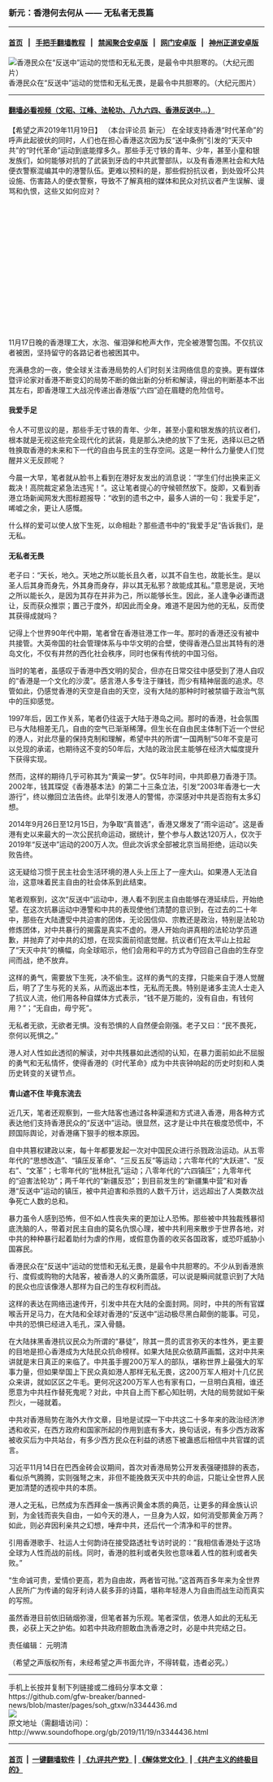 ### 新元：香港何去何从 —— 无私者无畏篇
------------------------

#### [首页](https://github.com/gfw-breaker/banned-news/blob/master/README.md) &nbsp;&nbsp;|&nbsp;&nbsp; [手把手翻墙教程](https://github.com/gfw-breaker/guides/wiki) &nbsp;&nbsp;|&nbsp;&nbsp; [禁闻聚合安卓版](https://github.com/gfw-breaker/bn-android) &nbsp;&nbsp;|&nbsp;&nbsp; [网门安卓版](https://github.com/oGate2/oGate) &nbsp;&nbsp;|&nbsp;&nbsp; [神州正道安卓版](https://github.com/SzzdOgate/update) 



<div class="zhidingtu">
 <div class="ar-wrap-3x2">
  <img alt="香港民众在“反送中”运动的觉悟和无私无畏，是最令中共胆寒的。（大纪元图片）" class="ar-wrap-inside-fill" src="http://img.soundofhope.org/2019/08/13-3-1-600x400-800x533-600x400.jpg"/>
 </div>
 <div class="caption">
  香港民众在“反送中”运动的觉悟和无私无畏，是最令中共胆寒的。（大纪元图片）
 </div>
</div>
<hr/>


#### [翻墙必看视频（文昭、江峰、法轮功、八九六四、香港反送中...）](https://github.com/gfw-breaker/banned-news/blob/master/pages/links.md)

<div class="content">
 <p>
  <span class="content-info-date">
   【希望之声2019年11月19日】
  </span>
  <span class="content-info-type">
   （本台评论员 新元）
  </span>
  在全球支持香港“时代革命”的呼声此起彼伏的同时，人们也在担心香港这次因为反“送中条例”引发的“天灭中共”的“时代革命”运动到底能撑多久。那些手无寸铁的青年、少年，甚至小童和银发族们，如何能够对抗的了武装到牙齿的中共武警部队，以及有香港黑社会和大陆便衣警察混编其中的港警队伍。更难以预料的是，那些假扮抗议者，到处毁坏公共设施、伤害路人的便衣警察，导致不了解真相的媒体和民众对抗议者产生误解、谩骂和仇恨，这些又如何应对？
 </p>
 <div class="widget ad-300x250 ad-ecf">
  <!-- ZW30 Post Embed 300x250 1 -->
  <ins class="adsbygoogle" data-ad-client="ca-pub-1519518652909441" data-ad-slot="9768754376" style="display:inline-block;width:300px;height:250px">
  </ins>
 </div>
 <p>
  11月17日晚的香港理工大，水泡、催泪弹和枪声大作，完全被港警包围。不仅抗议者被困，坚持留守的各路记者也被困其中。
 </p>
 <p>
  充满悬念的一夜，使全球关注香港局势的人们时刻关注网络信息的变换。更有媒体暨评论家对香港不断变幻的局势不断的做出新的分析和解读，得出的判断基本不出其左右，即香港理工大战况传递出香港版“六四”迫在眉睫的危险信号。
 </p>
 <h4>
  <strong>
   我爱手足
  </strong>
 </h4>
 <p>
  令人不可思议的是，那些手无寸铁的青年、少年，甚至小童和银发族的抗议者们，根本就是无视这些完全现代化的武装，竟是那么决绝的放下了生死，选择以已之牺牲换取香港的未来和下一代的自由与民主的生存空间。这是一种什么力量使人们觉醒并义无反顾呢？
 </p>
 <p>
  今晨一大早，笔者就从脸书上看到在港好友发出的消息说：“学生们付出换来正义裁决！高院裁定紧急法违宪！”。这让笔者提心的守候顿然放下。旋即，又看到香港立场新闻网发大图标题报导：“收到的遗书之中，最多人讲的一句：我爱手足”，唏嘘之余，更让人感慨。
 </p>
 <p>
  什么样的爱可以使人放下生死，以命相赴？那些遗书中的“我爱手足”告诉我们，是无私。
 </p>
 <h4>
  <strong>
   无私者无畏
  </strong>
 </h4>
 <p>
  老子曰：“天长，地久。天地之所以能长且久者，以其不自生也，故能长生。是以圣人后其身而身先，外其身而身存，非以其无私邪？故能成其私。”意思是说，天地之所以能长久，是因为其存在并非为己，所以能够长生。因此，圣人逢争必谦而退让，反而获众推崇；置己于度外，却因此而全身。难道不是因为他的无私，反而使其获得成就吗？
 </p>
 <p>
  记得上个世界90年代中期，笔者曾在香港驻港工作一年。那时的香港还没有被中共接管。大英帝国的社会管理体系与中华文明的合壁，使得香港凸显出其特有的港岛文化，不仅有井然的西化社会秩序，同时也保有传统的中国习俗。
 </p>
 <p>
  当时的笔者，虽感叹于香港中西文明的契合，但亦在日常交往中感受到了港人自叹的“香港是一个文化的沙漠”。感言港人多专注于赚钱，而少有精神层面的追求。尽管如此，仍感觉香港的天空是自由的天空，没有大陆的那种时时被禁锢于政治气氛中的压抑感觉。
 </p>
 <div>
 </div>
 <p>
  1997年后，因工作关系，笔者仍往返于大陆于港岛之间。那时的香港，社会氛围已与大陆相差无几，自由的空气已渐渐稀薄。但生长在自由民主体制下近一个世纪的港人，对此尽量的保持克制和理解，希望中共的所谓“一国两制”50年不变是可以兑现的承诺，也期待这不变的50年后，大陆的政治民主能够在经济大幅度提升下获得实现。
 </p>
 <p>
  然而，这样的期待几乎可称其为“黄粱一梦”。仅5年时间，中共即悬刀香港于顶。2002年，钱其琛促《香港基本法》的第二十三条立法，引发“2003年香港七一大游行”，终以撤回立法告终。此举引发港人的警惕，亦深感对中共是否抱有太多幻想。
 </p>
 <p>
  2014年9月26日至12月15日，为争取“真普选”，香港又爆发了“雨伞运动”。这是香港有史以来最大的一次公民抗命运动，据统计，整个参与人数达120万人，仅次于2019年“反送中”运动的200万人次。但此次诉求全部被北京当局拒绝，运动以失败告终。
 </p>
 <p>
  这无疑给习惯于民主社会生活环境的港人头上压上了一座大山。如果港人无法自治，这意味着民主自由的社会体系到此结束。
 </p>
 <p>
  笔者观察到，这次“反送中”运动中，港人看不到民主自由能够在港延续后，开始绝望。在这次抗暴运动中港警和中共的表现使他们清楚的意识到，在过去的二十年中，那些在大陆遭受中共迫害的团体，无论因信仰、宗教还是政治，特别是法轮功修炼团体，对中共暴行的揭露是真实不虚的。港人开始向讲真相的法轮功学员道歉，并抛弃了对中共的幻想，在现实面前彻底觉醒。抗议者们在太平山上拉起了“天灭中共”的横幅，向全球昭示，他们会用和平的方式为夺回自己自由的生存空间而战，绝不放弃。
 </p>
 <p>
  这样的勇气，需要放下生死，决不偷生。这样的勇气的支撑，只能来自于港人觉醒后，明了了生与死的关系，从而返出本性，无私而无畏。特别是诸多主流人士走入了抗议人流，他们用各种自媒体方式表示，“钱不是万能的，没有自由，有钱何用？”；“无自由，毋宁死”。
 </p>
 <p>
  无私者无欲，无欲者无惧。没有恐惧的人自然便会刚强。老子又曰：“民不畏死，奈何以死惧之。”
 </p>
 <p>
  港人对人性如此透彻的解读，对中共残暴如此透彻的认知，在暴力面前如此不屈服的勇气和无私情怀，使得香港的《时代革命》成为中共丧钟响起的历史时刻和人类历史转变的关键节点。
 </p>
 <h4>
  <strong>
   青山遮不住 毕竟东流去
  </strong>
 </h4>
 <p>
  近几天，笔者还观察到，一些大陆客也通过各种渠道和方式进入香港，用各种方式表达他们支持香港民众的“反送中”运动。很显然，这才是让中共在极度恐慌中，不顾国际舆论，对香港痛下狠手的根本原因。
 </p>
 <p>
  自中共篡权建政以来，每十年都要发起一次对中国民众进行杀戮政治运动。从五零年代的“思想改造”、“镇压反革命”、“三反五反”等运动；六零年代的“大跃进”、“反右”、“文革”；七零年代的“批林批孔”运动；八零年代的“六四镇压”；九零年代的“迫害法轮功”；两千年代的“新疆反恐”；到目前发生的“新疆集中营”和对香港“反送中”运动的镇压，被中共迫害和杀戮的人数千万计，远远超出了人类数次战争死亡人数的总和。
 </p>
 <p>
  暴力虽令人感到恐怖，但不如人性丧失来的更加让人恐怖。那些被中共独裁残暴彻底洗脑的人，带着对民主自由的莫名仇恨心理，被中共利用来散步于世界各地，对中共的种种暴行起着助纣为虐的作用，或假意伪善的收买各国政客，或恐吓威胁小国寡民。
 </p>
 <p>
  香港民众在“反送中”运动的觉悟和无私无畏，是最令中共胆寒的。不少从到香港旅行、度假或购物的大陆客，被香港人的义勇所震感，可以说是瞬间就意识到了大陆的民众也应该像港人那样为自己的生存权利而战。
 </p>
 <p>
  这样的表达在网络迅速传开，引发中共在大陆的全面封网。同时，中共的所有官媒喉舌开足马力，在大陆和全球对香港的“反送中”运动极尽黑白颠倒的能事。可见，中共的恐惧已经进入毛孔，深入骨髓。
 </p>
 <p>
  在大陆抹黑香港抗议民众为所谓的“暴徒”，除其一贯的谎言弥天的本性外，更主要的目地是担心香港成为大陆民众抗命榜样。如果大陆民众依葫芦画瓢，这对中共来讲就是末日真正的来临了。中共虽手握200万军人的部队，堪称世界上最强大的军事力量，但如果举国上下民众真如港人那样无私无畏，这200万军人相对十几亿民众来讲，就如区区之牛毛。更何况这200万军人也有家有口，一旦明白真相，谁还愿意为中共枉作替死鬼呢？对此，中共自上而下都心知肚明，大陆的局势就如干柴烈火，一碰就着。
 </p>
 <p>
  中共对香港局势在海外大作文章，目地是试探一下中共这二十多年来的政治经济渗透和收买，在西方政府和国家所起的作用到底有多大，换句话说，有多少西方政客被收买后为中共站台，有多少西方民众在利益的诱惑下被蛊惑后相信中共官媒的谎言。
 </p>
 <p>
  习近平11月14日在巴西金砖会议期间，首次对香港局势公开发表强硬措辞的表态，看似杀气腾腾，实则强弩之末，非但不能挽救天灭中共的命运，只能让全世界人民更加清楚的透视中共的本质。
 </p>
 <p>
  港人之无私，已然成为东西拜金一族再识黄金本质的典范，让更多的拜金族认识到，为金钱而丧失自由，一如今天的港人，一旦身为人奴，如何消受那黄金万两？如此，则必弃因利亲共之幻想，唾弃中共，还后代一个清净和平的世界。
 </p>
 <p>
  引用香港歌手、社运人士何韵诗在接受路透社专访时说的：”我相信香港处于这场全球为人性而战的前线。同时，香港的胜利或者失败也意味着人性的胜利或者失败。”
 </p>
 <p>
  “生命诚可贵，爱情价更高，若为自由故，两者皆可抛。”这首两百多年来为全世界人民所广为传诵的匈牙利诗人裴多菲的诗篇，堪称年轻港人为自由而战生动而真实的写照。
 </p>
 <p>
  虽然香港目前依旧硝烟弥漫，但笔者甚为乐观。笔者深信，依港人如此的无私无畏，必获上天之护佑。如若中共政府胆敢血洗香港之时，必是中共完结之日。
 </p>
 <div class="content-info-btm">
  <p class="content-info-zerenbianji">
   <span class="content-info-title">
    责任编辑：
   </span>
   <span class="content-info-content">
    元明清
   </span>
  </p>
  <p class="content-info-refernote">
   （希望之声版权所有，未经希望之声书面允许，不得转载，违者必究。）
  </p>
 </div>
</div>

<hr/>
手机上长按并复制下列链接或二维码分享本文章：<br/>
https://github.com/gfw-breaker/banned-news/blob/master/pages/soh_gtxw/n3344436.md <br/>
<a href='https://github.com/gfw-breaker/banned-news/blob/master/pages/soh_gtxw/n3344436.md'><img src='https://github.com/gfw-breaker/banned-news/blob/master/pages/soh_gtxw/n3344436.md.png'/></a> <br/>
原文地址（需翻墙访问）：http://www.soundofhope.org/gb/2019/11/19/n3344436.html


------------------------
#### [首页](https://github.com/gfw-breaker/banned-news/blob/master/README.md) &nbsp;|&nbsp; [一键翻墙软件](https://github.com/gfw-breaker/nogfw/blob/master/README.md) &nbsp;| [《九评共产党》](https://github.com/gfw-breaker/9ping.md/blob/master/README.md#九评之一评共产党是什么) | [《解体党文化》](https://github.com/gfw-breaker/jtdwh.md/blob/master/README.md) | [《共产主义的终极目的》](https://github.com/gfw-breaker/gczydzjmd.md/blob/master/README.md)


<img src='http://gfw-breaker.win/banned-news/pages/soh_gtxw/n3344436.md' width='0px' height='0px'/>